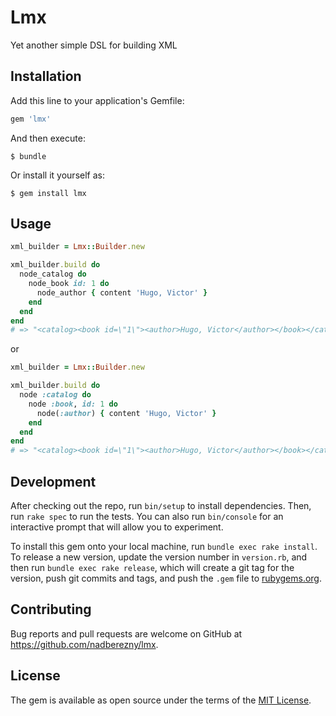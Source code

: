 # Lmx

Yet another simple DSL for building XML


## Installation

Add this line to your application's Gemfile:

```ruby
gem 'lmx'
```

And then execute:

    $ bundle

Or install it yourself as:

    $ gem install lmx

## Usage

```ruby
xml_builder = Lmx::Builder.new

xml_builder.build do
  node_catalog do
    node_book id: 1 do
      node_author { content 'Hugo, Victor' }
    end
  end
end
# => "<catalog><book id=\"1\"><author>Hugo, Victor</author></book></catalog>"

```

or

```ruby
xml_builder = Lmx::Builder.new

xml_builder.build do
  node :catalog do
    node :book, id: 1 do
      node(:author) { content 'Hugo, Victor' }
    end
  end
end
# => "<catalog><book id=\"1\"><author>Hugo, Victor</author></book></catalog>"

```

## Development

After checking out the repo, run `bin/setup` to install dependencies. Then, run `rake spec` to run the tests. You can also run `bin/console` for an interactive prompt that will allow you to experiment.

To install this gem onto your local machine, run `bundle exec rake install`. To release a new version, update the version number in `version.rb`, and then run `bundle exec rake release`, which will create a git tag for the version, push git commits and tags, and push the `.gem` file to [rubygems.org](https://rubygems.org).

## Contributing

Bug reports and pull requests are welcome on GitHub at https://github.com/nadberezny/lmx.


## License

The gem is available as open source under the terms of the [MIT License](http://opensource.org/licenses/MIT).

